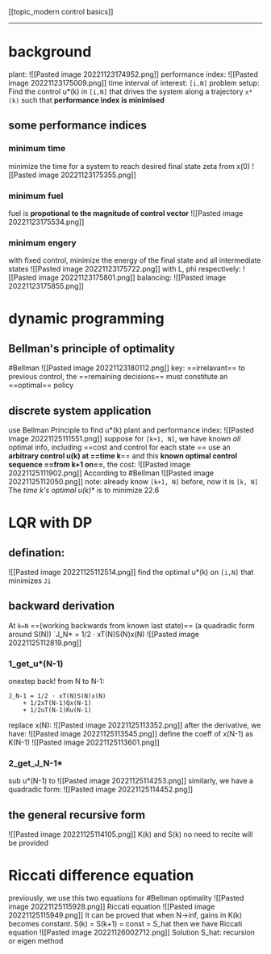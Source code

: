 [[topic_modern control basics]]
****
# background
plant:
![[Pasted image 20221123174952.png]]
performance index:
![[Pasted image 20221123175009.png]]
time interval of interest:
	`[i,N]`
problem setup:
Find the control u*(k) in `[i,N]` that drives the system along a trajectory `x*(k)` such that **performance index is minimised**
## some performance indices
### minimum time
minimize the time for a system to reach desired final state zeta from x(0)
![[Pasted image 20221123175355.png]]
### minimum fuel
fuel is **propotional to the magnitude of control vector**
![[Pasted image 20221123175534.png]]
### minimum engery
with fixed control, minimize the energy of the final state and all intermediate states
![[Pasted image 20221123175722.png]]
with L, phi respectively:
![[Pasted image 20221123175801.png]]
balancing:
![[Pasted image 20221123175855.png]]

# dynamic programming
## Bellman's principle of optimality
#Bellman 
![[Pasted image 20221123180112.png]]
key: ==irrelavant== to previous control, the ==remaining decisions== must constitute an ==optimal== policy
## discrete system application
use Bellman Principle to find u*(k)
plant and performance index:
![[Pasted image 20221125111551.png]]
suppose for `[k+1, N]`, we have known _all_ optimal info, including ==cost and control for each state ==
use an **arbitrary control u(k) at ==time k**== and this **known optimal control sequence ==from k+1 on==**, the cost:
![[Pasted image 20221125111902.png]]
According to #Bellman 
![[Pasted image 20221125112050.png]]
note: already know `[k+1, N]` before, now it is `[k, N]`
The **time k's optimal u*(k)** is to minimize 22.6

# LQR with DP
## defination:
![[Pasted image 20221125112514.png]]
find the optimal u*(k) on `[i,N]` that minimizes `Ji`
## backward derivation
At `k=N` ==(working backwards from known last state)==
(a quadradic form around S(N))
`J_N* = 1/2 · xT(N)S(N)x(N) 
![[Pasted image 20221125112819.png]]
### 1_get_u*(N-1)
onestep back! from N to N-1:
```22_10
J_N-1 = 1/2 · xT(N)S(N)x(N)
	+ 1/2xT(N-1)Qx(N-1)
	+ 1/2uT(N-1)Ru(N-1)
```
replace x(N):
![[Pasted image 20221125113352.png]]
after the derivative, we have:
![[Pasted image 20221125113545.png]]
define the coeff of x(N-1) as K(N-1)
![[Pasted image 20221125113601.png]]

### 2_get_J_N-1*
sub u*(N-1) to 
![[Pasted image 20221125114253.png]]
similarly, we have a quadradic form:
![[Pasted image 20221125114452.png]]
## the general recursive form
![[Pasted image 20221125114105.png]]
K(k) and S(k) no need to recite
will be provided
# Riccati difference equation
previously, we use this two equations for #Bellman optimality
![[Pasted image 20221125115928.png]]
Riccati equation
![[Pasted image 20221125115949.png]]
It can be proved that when N->inf, gains in K(k) becomes constant. S(k) = S(k+1) = const = S_hat
then we have Riccati equation
![[Pasted image 20221126002712.png]]
Solution S_hat: recursion or eigen method
